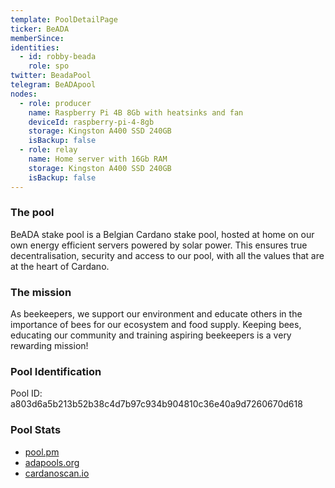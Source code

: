 ```yaml
---
template: PoolDetailPage
ticker: BeADA
memberSince: 
identities:
  - id: robby-beada
    role: spo
twitter: BeadaPool
telegram: BeADApool
nodes:
  - role: producer
    name: Raspberry Pi 4B 8Gb with heatsinks and fan
    deviceId: raspberry-pi-4-8gb
    storage: Kingston A400 SSD 240GB
    isBackup: false
  - role: relay
    name: Home server with 16Gb RAM
    storage: Kingston A400 SSD 240GB
    isBackup: false
---
```


### The pool

BeADA stake pool is a Belgian Cardano stake pool, hosted at home on our own energy efficient servers powered by solar power. 
This ensures true decentralisation, security and access to our pool, with all the values that are at the heart of Cardano.



### The mission

As beekeepers, we support our environment and educate others in the importance of bees for our ecosystem and food supply.
Keeping bees, educating our community and training aspiring beekeepers is a very rewarding mission!



### Pool Identification

Pool ID: a803d6a5b213b52b38c4d7b97c934b904810c36e40a9d7260670d618


### Pool Stats

- [pool.pm](https://pool.pm/a803d6a5b213b52b38c4d7b97c934b904810c36e40a9d7260670d618)
- [adapools.org](https://adapools.org/pool/a803d6a5b213b52b38c4d7b97c934b904810c36e40a9d7260670d618)
- [cardanoscan.io](https://cardanoscan.io/pool/a803d6a5b213b52b38c4d7b97c934b904810c36e40a9d7260670d618)
